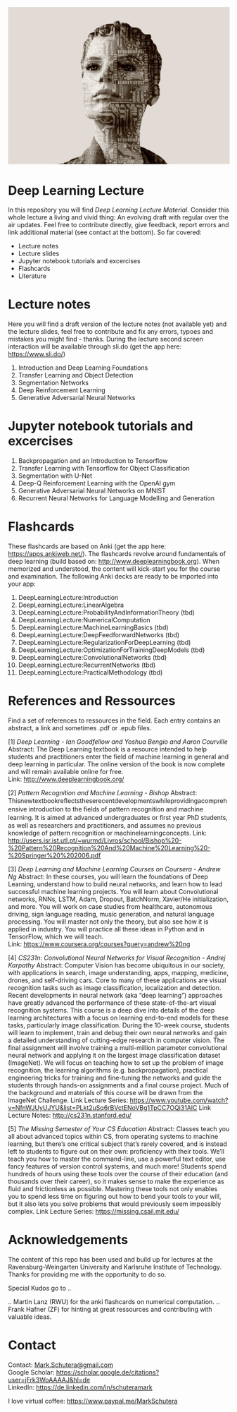 ![Introduction Image](/Graphics/womanAI.jpg)

# Deep Learning Lecture
In this repository you will find *Deep Learning Lecture Material*. Consider this whole lecture a living and vivid thing: An evolving draft with regular over the air updates. Feel free to contribute directly, give feedback, report errors and link additional material (see contact at the bottom). So far covered:
  - Lecture notes 
  - Lecture slides
  - Jupyter notebook tutorials and excercises 
  - Flashcards
  - Literature
  
# Lecture notes
  Here you will find a draft version of the lecture notes (not available yet) and the lecture slides, feel free to contribute and fix any errors, typoes and mistakes you might find - thanks.
  During the lecture second screen interaction will be available through sli.do (get the app here: https://www.sli.do/)

  1. Introduction and Deep Learning Foundations
  2. Transfer Learning and Object Detection
  3. Segmentation Networks
  4. Deep Reinforcement Learning
  5. Generative Adversarial Neural Networks
  

# Jupyter notebook tutorials and excercises
  1. Backpropagation and an Introduction to Tensorflow
  2. Transfer Learning with Tensorflow for Object Classification
  3. Segmentation with U-Net
  4. Deep-Q Reinforcement Learning with the OpenAI gym
  5. Generative Adversarial Neural Networks on MNIST
  6. Recurrent Neural Networks for Language Modelling and Generation
  
# Flashcards
  These flashcards are based on Anki (get the app here: https://apps.ankiweb.net/). The flashcards revolve around fundamentals of deep learning (build based on: http://www.deeplearningbook.org). When memorized and understood, the content will kick-start you for the course and examination. The following Anki decks are ready to be imported into your app:
  1. DeepLearningLecture:Introduction 
  2. DeepLearningLecture:LinearAlgebra
  3. DeepLearningLecture:ProbabilityAndInformationTheory (tbd)
  4. DeepLearningLecture:NumericalComputation
  5. DeepLearningLecture:MachineLearningBasics (tbd)  
  6. DeepLearningLecture:DeepFeedforwardNetworks (tbd)
  7. DeepLearningLecture:RegularizationForDeepLearning (tbd)
  8. DeepLearningLecture:OptimizationForTrainingDeepModels (tbd)
  9. DeepLearningLecture:ConvolutionalNetworks (tbd)
  10. DeepLearningLecture:RecurrentNetworks (tbd)
  11. DeepLearningLecture:PracticalMethodology (tbd)
  

# References and Ressources
  Find a set of references to ressources in the field. Each entry contains an abstract, a link and sometimes .pdf or .epub files.
  
  [1] *Deep Learning - Ian Goodfellow and Yoshua Bengio and Aaron Courville*  
  Abstract: The Deep Learning textbook is a resource intended to help students and practitioners enter the field of machine learning in general and deep learning in particular. The online version of the book is now complete and will remain available online for free.  
  Link: http://www.deeplearningbook.org/
  
  [2] *Pattern Recognition and Machine Learning - Bishop*
  Abstract: Thisnewtextbookreﬂectstheserecentdevelopmentswhileprovidingacomprehensive introduction to the ﬁelds of pattern recognition and machine learning. It is aimed at advanced undergraduates or ﬁrst year PhD students, as well as researchers and practitioners, and assumes no previous knowledge of pattern recognition or machinelearningconcepts. 
  Link: http://users.isr.ist.utl.pt/~wurmd/Livros/school/Bishop%20-%20Pattern%20Recognition%20And%20Machine%20Learning%20-%20Springer%20%202006.pdf 
 
 [3] *Deep Learning and Machine Learning Courses on Coursera - Andrew Ng*
 Abstract: In these courses, you will learn the foundations of Deep Learning, understand how to build neural networks, and learn how to lead successful machine learning projects. You will learn about Convolutional networks, RNNs, LSTM, Adam, Dropout, BatchNorm, Xavier/He initialization, and more. You will work on case studies from healthcare, autonomous driving, sign language reading, music generation, and natural language processing. You will master not only the theory, but also see how it is applied in industry. You will practice all these ideas in Python and in TensorFlow, which we will teach.   
   Link: https://www.coursera.org/courses?query=andrew%20ng 
 
 [4] *CS231n: Convolutional Neural Networks for Visual Recognition - Andrej Karpathy*
 Abstract: Computer Vision has become ubiquitous in our society, with applications in search, image understanding, apps, mapping, medicine, drones, and self-driving cars. Core to many of these applications are visual recognition tasks such as image classification, localization and detection. Recent developments in neural network (aka “deep learning”) approaches have greatly advanced the performance of these state-of-the-art visual recognition systems. This course is a deep dive into details of the deep learning architectures with a focus on learning end-to-end models for these tasks, particularly image classification. During the 10-week course, students will learn to implement, train and debug their own neural networks and gain a detailed understanding of cutting-edge research in computer vision. The final assignment will involve training a multi-million parameter convolutional neural network and applying it on the largest image classification dataset (ImageNet). We will focus on teaching how to set up the problem of image recognition, the learning algorithms (e.g. backpropagation), practical engineering tricks for training and fine-tuning the networks and guide the students through hands-on assignments and a final course project. Much of the background and materials of this course will be drawn from the ImageNet Challenge. 
   Link Lecture Series: https://www.youtube.com/watch?v=NfnWJUyUJYU&list=PLkt2uSq6rBVctENoVBg1TpCC7OQi31AlC 
   Link Lecture Notes: http://cs231n.stanford.edu/
   
 [5] *The Missing Semester of Your CS Education*
 Abstract: Classes teach you all about advanced topics within CS, from operating systems to machine learning, but there’s one critical subject that’s rarely covered, and is instead left to students to figure out on their own: proficiency with their tools. We’ll teach you how to master the command-line, use a powerful text editor, use fancy features of version control systems, and much more!
Students spend hundreds of hours using these tools over the course of their education (and thousands over their career), so it makes sense to make the experience as fluid and frictionless as possible. Mastering these tools not only enables you to spend less time on figuring out how to bend your tools to your will, but it also lets you solve problems that would previously seem impossibly complex.
   Link Lecture Series: https://missing.csail.mit.edu/


# Acknowledgements

The content of this repo has been used and build up for lectures at the Ravensburg-Weingarten University and Karlsruhe Institute of Technology. Thanks for providing me with the opportunity to do so. 


Special Kudos go to ..

  .. Martin Lanz (RWU) for the anki flashcards on numerical computation.
  .. Frank Hafner (ZF) for hinting at great ressources and contributing with valuable ideas.

# Contact
Contact: Mark.Schutera@gmail.com  
Google Scholar: https://scholar.google.de/citations?user=jFrk3WoAAAAJ&hl=de  
LinkedIn: https://de.linkedin.com/in/schuteramark

I love virtual coffee: https://www.paypal.me/MarkSchutera
